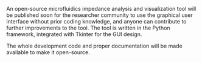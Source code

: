 An open-source microfluidics impedance analysis and visualization tool will be published soon for the researcher community to use the graphical user interface without prior coding knowledge, and anyone can contribute to further improvements to the tool. The tool is written in the Python framework, integrated with Tkinter for the GUI design. 

The whole development code and proper documentation will be made available to make it open-source. 
